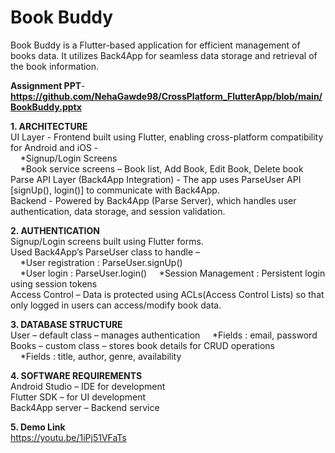 # Book Buddy

Book Buddy is a Flutter-based application for efficient management of books data.
It utilizes Back4App for seamless data storage and retrieval of the book information.

**Assignment PPT**- **https://github.com/NehaGawde98/CrossPlatform_FlutterApp/blob/main/BookBuddy.pptx**

**1. ARCHITECTURE**<br>
UI Layer -  Frontend built using Flutter, enabling cross-platform compatibility for Android and iOS - <br>
&nbsp;&nbsp;&nbsp;&nbsp;*Signup/Login Screens <br>
&nbsp;&nbsp;&nbsp;&nbsp;*Book service screens – Book list, Add Book, Edit Book, Delete book <br>
Parse API Layer (Back4App Integration) - The app uses ParseUser API [signUp(), login()] to communicate 	with Back4App. <br>
Backend - Powered by Back4App (Parse Server), which handles user 	authentication, data storage, and session validation. <br>

**2. AUTHENTICATION** <br>
Signup/Login  screens built using Flutter forms.<br>
Used Back4App’s ParseUser class to handle –  <br>
&nbsp;&nbsp;&nbsp;&nbsp;*User registration : ParseUser.signUp()<br>
&nbsp;&nbsp;&nbsp;&nbsp;*User login : ParseUser.login()
&nbsp;&nbsp;&nbsp;&nbsp;*Session Management : Persistent login using session tokens<br>
Access Control – Data is protected using ACLs(Access Control Lists) so that only logged in users can access/modify book data. <br>

**3. DATABASE STRUCTURE** <br>
User – default class – manages authentication 
&nbsp;&nbsp;&nbsp;&nbsp;*Fields : email, password <br>
Books – custom class – stores book details for CRUD operations<br>
&nbsp;&nbsp;&nbsp;&nbsp;*Fields : title, author, genre, availability <br>

**4. SOFTWARE REQUIREMENTS** <br>
Android Studio – IDE for development <br>
Flutter SDK – for UI development <br>
Back4App server – Backend service <br>

**5. Demo Link** <br>
https://youtu.be/1iPj51VFaTs



   







